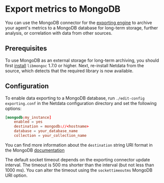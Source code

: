 <!--
title: "Export metrics to MongoDB"
description: "Archive your Agent's metrics to a MongoDB database for long-term storage, further analysis, or correlation with data from other sources."
custom_edit_url: https://github.com/netdata/netdata/edit/master/exporting/mongodb/README.md
sidebar_label: MongoDB
-->

# Export metrics to MongoDB

You can use the MongoDB connector for the [exporting engine](/exporting/README.md) to archive your agent's metrics to a
MongoDB database for long-term storage, further analysis, or correlation with data from other sources.

## Prerequisites

To use MongoDB as an external storage for long-term archiving, you should first
[install](http://mongoc.org/libmongoc/current/installing.html) `libmongoc` 1.7.0 or higher. Next, re-install Netdata
from the source, which detects that the required library is now available.

## Configuration

To enable data exporting to a MongoDB database, run `./edit-config exporting.conf` in the Netdata configuration
directory and set the following options:

```conf
[mongodb:my_instance]
    enabled = yes
    destination = mongodb://<hostname>
    database = your_database_name
    collection = your_collection_name
```

You can find more information about the `destination` string URI format in the MongoDB
[documentation](https://docs.mongodb.com/manual/reference/connection-string/)

The default socket timeout depends on the exporting connector update interval. The timeout is 500 ms shorter than the
interval (but not less than 1000 ms). You can alter the timeout using the `sockettimeoutms` MongoDB URI option.



